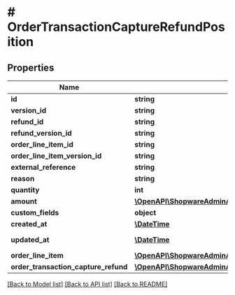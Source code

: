 # # OrderTransactionCaptureRefundPosition

## Properties

Name | Type | Description | Notes
------------ | ------------- | ------------- | -------------
**id** | **string** |  | [optional]
**version_id** | **string** |  | [optional]
**refund_id** | **string** |  |
**refund_version_id** | **string** |  | [optional]
**order_line_item_id** | **string** |  |
**order_line_item_version_id** | **string** |  | [optional]
**external_reference** | **string** |  | [optional]
**reason** | **string** |  | [optional]
**quantity** | **int** |  | [optional]
**amount** | [**\OpenAPI\ShopwareAdminApiClient\Model\OrderJsonApiAllOfShippingCosts**](OrderJsonApiAllOfShippingCosts.md) |  |
**custom_fields** | **object** |  | [optional]
**created_at** | [**\DateTime**](\DateTime.md) |  | [readonly]
**updated_at** | [**\DateTime**](\DateTime.md) |  | [optional] [readonly]
**order_line_item** | [**\OpenAPI\ShopwareAdminApiClient\Model\OrderLineItem**](OrderLineItem.md) |  | [optional]
**order_transaction_capture_refund** | [**\OpenAPI\ShopwareAdminApiClient\Model\OrderTransactionCaptureRefund**](OrderTransactionCaptureRefund.md) |  | [optional]

[[Back to Model list]](../../README.md#models) [[Back to API list]](../../README.md#endpoints) [[Back to README]](../../README.md)
